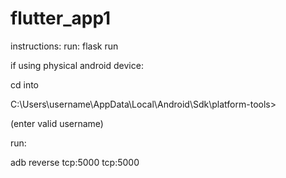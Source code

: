 # flutter_app1

instructions:
run: flask run

if using physical android device:

cd into 

C:\Users\username\AppData\Local\Android\Sdk\platform-tools>

(enter valid username)

run: 

adb reverse tcp:5000 tcp:5000